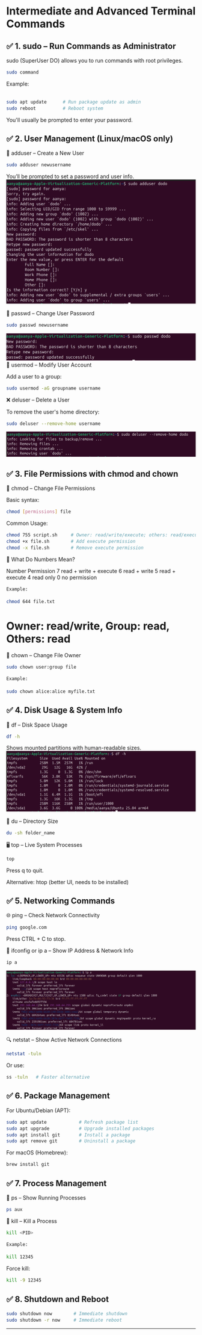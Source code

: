 # Intermediate and Advanced Terminal Commands
## ✅ 1. sudo – Run Commands as Administrator

sudo (SuperUser DO) allows you to run commands with root privileges.
```bash
sudo command
```
Example:
```bash

sudo apt update      # Run package update as admin
sudo reboot          # Reboot system
```
You'll usually be prompted to enter your password.


## ✅ 2. User Management (Linux/macOS only)

👤 adduser – Create a New User
```bash
sudo adduser newusername
```
You’ll be prompted to set a password and user info.
![alttext](./images/adduser.png)

🔑 passwd – Change User Password
```bash
sudo passwd newusername
```
![alttext](./images/psswd.png)
👥 usermod – Modify User Account

Add a user to a group:
```bash
sudo usermod -aG groupname username
```

❌ deluser – Delete a User

To remove the user's home directory:
```bash
sudo deluser --remove-home username
```
![alttext](./images/deluser-1.png)

## ✅ 3. File Permissions with chmod and chown

🔐 chmod – Change File Permissions

Basic syntax:
```bash
chmod [permissions] file
```
Common Usage:
```bash
chmod 755 script.sh     # Owner: read/write/execute; others: read/execute
chmod +x file.sh        # Add execute permission
chmod -x file.sh        # Remove execute permission
```
🔢 What Do Numbers Mean?

Number	Permission
7	read + write + execute
6	read + write
5	read + execute
4	read only
0	no permission
```bash
Example:

chmod 644 file.txt
```
# Owner: read/write, Group: read, Others: read
👑 chown – Change File Owner
```bash
sudo chown user:group file
```
```bash
Example:

sudo chown alice:alice myfile.txt
```


## ✅ 4. Disk Usage & System Info

💽 df – Disk Space Usage
```bash
df -h
```
Shows mounted partitions with human-readable sizes.
![alttext](./images/df-h.png)

📁 du – Directory Size
```bash
du -sh folder_name
```
🖥️ top – Live System Processes
```bash
top
```
Press q to quit.

Alternative: htop (better UI, needs to be installed)


## ✅ 5. Networking Commands

🌐 ping – Check Network Connectivity
```bash
ping google.com
```
Press CTRL + C to stop.

📶 ifconfig or ip a – Show IP Address & Network Info
```bash
ip a
```
![alttext](./images/ip_a.png)

🔍 netstat – Show Active Network Connections
```bash
netstat -tuln
```
Or use:
```bash
ss -tuln   # Faster alternative
```


## ✅ 6. Package Management

For Ubuntu/Debian (APT):
```bash
sudo apt update            # Refresh package list
sudo apt upgrade           # Upgrade installed packages
sudo apt install git       # Install a package
sudo apt remove git        # Uninstall a package
```
For macOS (Homebrew):
```bash
brew install git

```


## ✅ 7. Process Management

🔎 ps – Show Running Processes
```bash
ps aux
```
🔫 kill – Kill a Process
```bash
kill <PID>
```
```bash
Example:

kill 12345
```
Force kill:
```bash
kill -9 12345
```

## ✅ 8. Shutdown and Reboot
```bash
sudo shutdown now        # Immediate shutdown
sudo shutdown -r now     # Immediate reboot
```
***